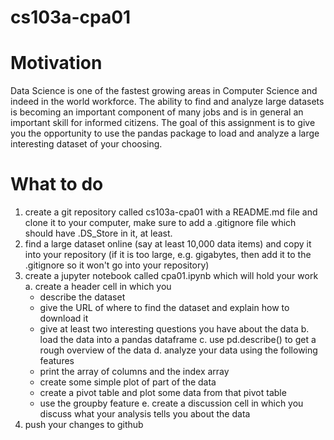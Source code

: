 # cs103a-cpa01
# Motivation 
Data Science is one of the fastest growing areas in Computer Science and indeed in the world workforce. The ability to find and analyze large datasets is becoming an important component of many jobs and is in general an important skill for informed citizens. The goal of this assignment is to give you the opportunity to use the pandas package to load and analyze a large interesting dataset of your choosing.

# What to do
1. create a git repository called cs103a-cpa01 with a README.md file and clone it to your computer, make sure to add a .gitignore file which should have .DS_Store in it, at least.
2. find a large dataset online (say at least 10,000 data items) and copy it into your repository (if it is too large, e.g. gigabytes, then add it to the .gitignore so it won't go into your repository)
3. create a jupyter notebook called cpa01.ipynb which will hold your work
  a. create a header cell in which you 
    - describe the dataset
    - give the URL of where to find the dataset and explain how to download it
    - give at least two interesting questions you have about the data 
  b. load the data into a pandas dataframe
  c. use pd.describe() to get a rough overview of the data
  d. analyze your data using the following features
    - print the array of columns and the index array
    - create some simple plot of part of the data
    - create a pivot table and plot some data from that pivot table
    - use the groupby feature
  e. create a discussion cell in which you discuss what your analysis tells you about the data
4. push your changes to github


